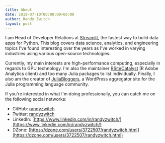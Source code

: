 ```yaml
---
title: About
date: 2019-07-10T00:00:00+00:00
author: Randy Zwitch
layout: post
---
```

<!-- ![](/wp-content/uploads/2011/08/randy_head_tight-1.png) -->

I am Head of Developer Relations at [Streamlit](https://streamlit.io), the fastest way to build data apps for Python. This blog covers data science, analytics, and engineering topics I've found interesting over the years as I've worked in varying industries using various open-source technologies.

Currently, my main interests are high-performance computing, especially in regards to GPU technology. I'm also the maintainer [RSiteCatalyst](https://randyzwitch.com/rsitecatalyst/) (R Adobe Analytics client) and too many Julia packages to list individually. Finally, I also am the creator of [JuliaBloggers](https://www.juliabloggers.com/julia-bloggers-submit-feed/), a WordPress aggregator site for the Julia programming language community.

If you're interested in what I'm doing professionally, you can catch me on the following social networks:

- GitHub:  [randyzwitch](https://github.com/randyzwitch)
- Twitter:  [randyzwitch](https://twitter.com/randyzwitch)
- LinkedIn: [https://www.linkedin.com/in/randyzwitch/](https://www.linkedin.com/in/randyzwitch/)
- DZone: [https://dzone.com/users/3722507/randyzwitch.html](https://dzone.com/users/3722507/randyzwitch.html)
